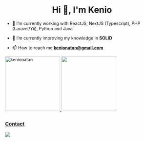 <h1 align="center">Hi 👋, I'm Kenio</h1>

- 🔭 I’m currently working with ReactJS, NextJS (Typescript), PHP (Laravel/Yii), Python and Java.

- 🌱 I’m currently improving my knowledge in **SOLID**

- 📫 How to reach me **kenionatan@gmail.com**

<div>
<a href="https://github.com/kenionatan">
<!--img height="180em" src="https://github-readme-stats.vercel.app/api?username=kenionatan&show_icons=true&theme=dracula&include_all_commits=true&count_private=true"/-->
<img height="180em" src="https://github-readme-streak-stats.herokuapp.com?user=kenionatan&count_private=true&theme=dracula&show_icons=true&include_all_commits=true" alt="kenionatan" />
<img height="180em" src="https://github-readme-stats.vercel.app/api/top-langs/?username=kenionatan&layout=compact&langs_count=7&theme=dracula"/>
</div>
  
 ##  
 
<div> 
<h3 align="left">Contact</h3>
<!--a href = "mailto:kenionatan@gmail.com"><img src="https://img.shields.io/badge/Outlook-0078D4?style=for-the-badge&logo=microsoft-outlook&logoColor=white"></a-->
<a href="https://www.linkedin.com/in/kenio-natan-90317192/" target="_blank"><img src="https://img.shields.io/badge/-LinkedIn-%230077B5?style=for-the-badge&logo=linkedin&logoColor=white" target="_blank"></a>   
</div>
